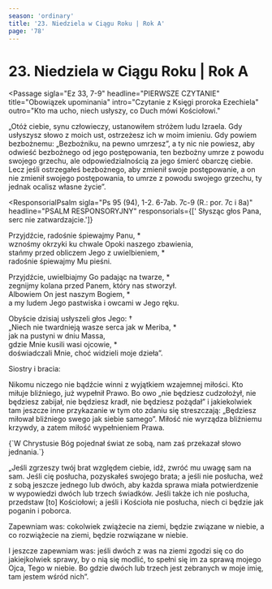 ```yaml
---
season: 'ordinary'
title: '23. Niedziela w Ciągu Roku | Rok A'
page: '78'
---
```


# 23. Niedziela w Ciągu Roku | Rok A

<Passage
sigla="Ez 33, 7-9"
headline="PIERWSZE CZYTANIE"
title="Obowiązek upominania"
intro="Czytanie z Księgi proroka Ezechiela"
outro="Kto ma ucho, niech usłyszy, co Duch mówi Kościołowi."
>
<p>„Otóż ciebie, synu człowieczy, ustanowiłem stróżem ludu Izraela. Gdy usłyszysz słowo z moich ust, ostrzeżesz ich w moim imieniu. Gdy powiem bezbożnemu: „Bezbożniku, na pewno umrzesz”, a ty nic nie powiesz, aby odwieść bezbożnego od jego postępowania, ten bezbożny umrze z powodu swojego grzechu, ale odpowiedzialnością za jego śmierć obarczę ciebie. Lecz jeśli ostrzegałeś bezbożnego, aby zmienił swoje postępowanie, a on nie zmienił swojego postępowania, to umrze z powodu swojego grzechu, ty jednak ocalisz własne życie”.</p>
</Passage>

<ResponsorialPsalm
sigla="Ps 95 (94), 1-2. 6-7ab. 7c-9 (R.: por. 7c i 8a)"
headline="PSALM RESPONSORYJNY"
responsorials={[' Słysząc głos Pana, serc nie zatwardzajcie.']}
>
<p>Przyjdźcie, radośnie śpiewajmy Panu, *<br/>wznośmy okrzyki ku chwale Opoki naszego zbawienia,<br/>stańmy przed obliczem Jego z uwielbieniem, *<br/>radośnie śpiewajmy Mu pieśni.</p>
<p>Przyjdźcie, uwielbiajmy Go padając na twarze, *<br/>zegnijmy kolana przed Panem, który nas stworzył.<br/>Albowiem On jest naszym Bogiem, *<br/>a my ludem Jego pastwiska i owcami w Jego ręku.</p>
<p>Obyście dzisiaj usłyszeli głos Jego: †<br/>„Niech nie twardnieją wasze serca jak w Meriba, *<br/>jak na pustyni w dniu Massa,<br/>gdzie Mnie kusili wasi ojcowie, *<br/>doświadczali Mnie, choć widzieli moje dzieła”.</p>
</ResponsorialPsalm>
<Passage
sigla="Rz 13, 8-10"
headline="DRUGIE CZYTANIE"
title="Miłość jest wypełnieniem Prawa"
intro="Czytanie z Listu świętego Pawła Apostoła do Rzymian"
outro="Kto ma ucho, niech usłyszy, co Duch mówi Kościołowi."
>
<p>Siostry i bracia:</p>
<p>Nikomu niczego nie bądźcie winni z wyjątkiem wzajemnej miłości. Kto miłuje bliźniego, już wypełnił Prawo. Bo owo „nie będziesz cudzołożył, nie będziesz zabijał, nie będziesz kradł, nie będziesz pożądał” i jakiekolwiek tam jeszcze inne przykazanie w tym oto zdaniu się streszczają: „Będziesz miłował bliźniego swego jak siebie samego”. Miłość nie wyrządza bliźniemu krzywdy, a zatem miłość wypełnieniem Prawa.</p>
</Passage>
<Passage
sigla="2 Kor 5, 19"
headline="AKLAMACJA"
acclamation="Aklamacja: Alleluja, alleluja, alleluja."
>
{`W Chrystusie Bóg pojednał świat ze sobą,
    nam zaś przekazał słowo jednania.`}
</Passage>
<Passage
sigla="Mt 18, 15-20"
headline="EWANGELIA"
title="Upomnienie braterskie"
intro="Słowa Ewangelii według świętego Mateusza"
outro="Oto słowo Pańskie"
>
<p>„Jeśli zgrzeszy twój brat względem ciebie, idź, zwróć mu uwagę sam na sam. Jeśli cię posłucha, pozyskałeś swojego brata; a jeśli nie posłucha, weź z sobą jeszcze jednego lub dwóch, aby każda sprawa miała potwierdzenie w wypowiedzi dwóch lub trzech świadków. Jeśli także ich nie posłucha, przedstaw [to] Kościołowi; a jeśli i Kościoła nie posłucha, niech ci będzie jak poganin i poborca.</p>
<p>Zapewniam was: cokolwiek zwiążecie na ziemi, będzie związane w niebie, a co rozwiążecie na ziemi, będzie rozwiązane w niebie.</p>
<p>I jeszcze zapewniam was: jeśli dwóch z was na ziemi zgodzi się co do jakiejkolwiek sprawy, by o nią się modlić, to spełni się im za sprawą mojego Ojca, Tego w niebie. Bo gdzie dwóch lub trzech jest zebranych w moje imię, tam jestem wśród nich”.</p>
</Passage>